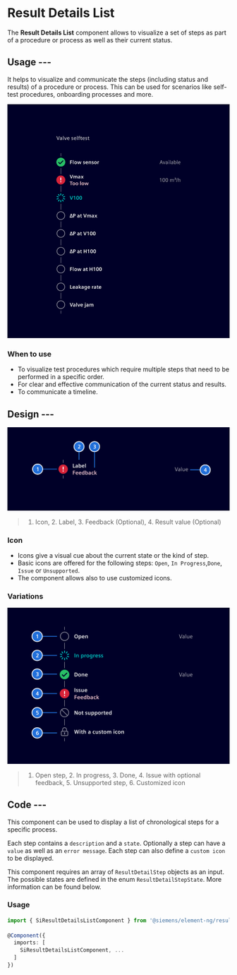 # Result Details List

The **Result Details List** component allows to visualize a set of steps as part
of a procedure or process as well as their current status.

## Usage ---

It helps to visualize and communicate the steps (including status and results)
of a procedure or process. This can be used for scenarios like self-test
procedures, onboarding processes and more.

![Result Details List](images/result-details-list.png)

### When to use

- To visualize test procedures which require multiple steps that need to be
  performed in a specific order.
- For clear and effective communication of the current status and results.
- To communicate a timeline.

## Design ---

![Result Details List Specification](images/result-details-list-usage-construction.png)

> 1. Icon, 2. Label, 3. Feedback (Optional), 4. Result value (Optional)

### Icon

- Icons give a visual cue about the current state or the kind of step.
- Basic icons are offered for the following steps: `Open`, `In Progress`,`Done`,
  `Issue` or `Unsupported`.
- The component allows also to use customized icons.

### Variations

![Result Details List Variations](images/result-details-list-usage-variations.png)

> 1. Open step, 2. In progress, 3. Done, 4. Issue with optional feedback, 5. Unsupported step, 6. Customized icon

## Code ---

This component can be used to display a list of chronological steps for a
specific process.

Each step contains a `description` and a `state`. Optionally a step can have a
`value` as well as an `error message`. Each step can also define a `custom icon`
to be displayed.

This component requires an array of `ResultDetailStep` objects as
an input. The possible states are defined in the enum
`ResultDetailStepState`. More information can be found below.

### Usage

```ts
import { SiResultDetailsListComponent } from '@siemens/element-ng/result-details-list';

@Component({
  imports: [
    SiResultDetailsListComponent, ...
  ]
})
```

<si-docs-component example="si-result-details-list/si-result-details-list"></si-docs-component>

<si-docs-api component="SiResultDetailsListComponent"></si-docs-api>

<si-docs-types></si-docs-types>
